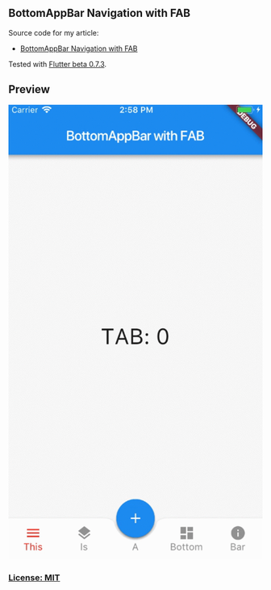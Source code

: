 ## BottomAppBar Navigation with FAB

Source code for my article:

- [BottomAppBar Navigation with FAB](https://medium.com/coding-with-flutter/flutter-bottomappbar-navigation-with-fab-8b962bb55013)

Tested with [Flutter beta 0.7.3](https://github.com/flutter/flutter/releases/tag/v0.7.3).

## Preview

![](screenshots/BottomAppBar-Navigation-FAB-animation.gif)

### [License: MIT](LICENSE.md)